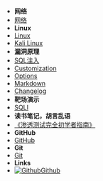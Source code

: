 - **网络**
- [网络](introduction)
- **Linux**
- [Linux](Linux)
- [Kali Linux](themes)
- **漏洞原理**
- [SQL注入](SQL)
- [Customization](customization)
- [Options](options)
- [Markdown](markdown)
- [Changelog](changelog)
- **靶场演示**
- [SQLI](SQLI)
- **读书笔记，胡言乱语**
- [《渗透测试完全初学者指南》](stcszn)
- **GitHub**
- [GitHub](GitHub)
- **Git**
- [Git](Git)
- **Links**
- [![Github](https://icongram.jgog.in/simple/github.svg?color=808080&size=16)Github](https://github.com/mochen072/github.io)

